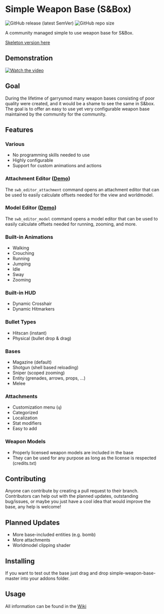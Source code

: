 # Simple Weapon Base (S&Box)
![GitHub release (latest SemVer)](https://img.shields.io/github/v/release/timmybo5/simple-weapon-base)
![GitHub repo size](https://img.shields.io/github/repo-size/timmybo5/simple-weapon-base)

A community managed simple to use weapon base for S&amp;Box.

[Skeleton version here](https://github.com/timmybo5/swb-skeleton)

## Demonstration
[![Watch the video](https://img.youtube.com/vi/24ge3uU8lJ0/maxresdefault.jpg)](https://www.youtube.com/watch?v=24ge3uU8lJ0)

## Goal
During the lifetime of garrysmod many weapon bases consisting of poor quality were created, and it would be a shame to see the same in S&box. The goal is to offer an easy to use yet very configurable weapon base maintained by the community for the community.

## Features

### Various
* No programming skills needed to use
* Highly configurable
* Support for custom animations and actions

### Attachment Editor ([Demo](https://www.youtube.com/watch?v=7BgAXlzTlCU))
The `swb_editor_attachment` command opens an attachment editor that can be used to easily calculate offsets needed for the view and worldmodel.

### Model Editor ([Demo](https://www.youtube.com/watch?v=OAYmOp3oJOE))
The `swb_editor_model` command opens a model editor that can be used to easily calculate offsets needed for running, zooming, and more.

### Built-in Animations
* Walking
* Crouching
* Running
* Jumping
* Idle
* Sway
* Zooming

### Built-in HUD
* Dynamic Crosshair
* Dynamic Hitmarkers

### Bullet Types
* Hitscan (instant)
* Physical (bullet drop & drag)

### Bases
* Magazine (default)
* Shotgun (shell based reloading)
* Sniper (scoped zooming)
* Entity (grenades, arrows, props, ...)
* Melee

### Attachments
* Customization menu (`q`)
* Categorized
* Localization
* Stat modifiers
* Easy to add

### Weapon Models
* Properly licensed weapon models are included in the base
* They can be used for any purpose as long as the license is respected (credits.txt)

## Contributing
Anyone can contribute by creating a pull request to their branch. Contributors can help out with the planned updates, outstanding bug/issues, or maybe you just have a cool idea that would improve the base, any help is welcome!

## Planned Updates
* More base-included entities (e.g. bomb)
* More attachments
* Worldmodel clipping shader

## Installing
If you want to test out the base just drag and drop simple-weapon-base-master into your addons folder.

## Usage
All information can be found in the [Wiki](https://github.com/timmybo5/simple-weapon-base/wiki)
